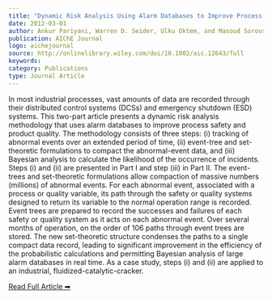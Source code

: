 ```yaml
---
title: "Dynamic Risk Analysis Using Alarm Databases to Improve Process Safety and Product Quality: Part I – Data Compaction"
date: 2012-03-01
author: Ankur Pariyani, Warren D. Seider, Ulku Oktem, and Masoud Soroush
publication: AIChE Journal
logo: aichejournal
source: http://onlinelibrary.wiley.com/doi/10.1002/aic.12643/full
keywords:
category: Publications
type: Journal Article
---
```


In most industrial processes, vast amounts of data are recorded through their distributed control systems (DCSs) and emergency shutdown (ESD) systems. This two-part article presents a dynamic risk analysis methodology that uses alarm databases to improve process safety and product quality. The methodology consists of three steps: (i) tracking of abnormal events over an extended period of time, (ii) event-tree and set-theoretic formulations to compact the abnormal-event data, and (iii) Bayesian analysis to calculate the likelihood of the occurrence of incidents. Steps (i) and (ii) are presented in Part I and step (iii) in Part II. The event-trees and set-theoretic formulations allow compaction of massive numbers (millions) of abnormal events. For each abnormal event, associated with a process or quality variable, its path through the safety or quality systems designed to return its variable to the normal operation range is recorded. Event trees are prepared to record the successes and failures of each safety or quality system as it acts on each abnormal event. Over several months of operation, on the order of 106 paths through event trees are stored. The new set-theoretic structure condenses the paths to a single compact data record, leading to significant improvement in the efficiency of the probabilistic calculations and permitting Bayesian analysis of large alarm databases in real time. As a case study, steps (i) and (ii) are applied to an industrial, fluidized-catalytic-cracker. 



[Read Full Article ➡](http://onlinelibrary.wiley.com/doi/10.1002/aic.12643/full)



